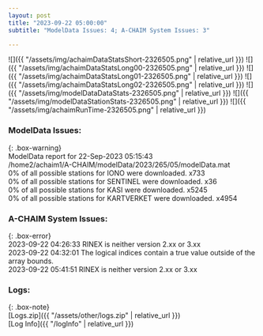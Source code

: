 ```yaml
---
layout: post
title: "2023-09-22 05:00:00"
subtitle: "ModelData Issues: 4; A-CHAIM System Issues: 3"

---
```


![]({{ "/assets/img/achaimDataStatsShort-2326505.png" | relative_url }})
![]({{ "/assets/img/achaimDataStatsLong00-2326505.png" | relative_url }})
![]({{ "/assets/img/achaimDataStatsLong01-2326505.png" | relative_url }})
![]({{ "/assets/img/achaimDataStatsLong02-2326505.png" | relative_url }})
![]({{ "/assets/img/modelDataDataStats-2326505.png" | relative_url }})
![]({{ "/assets/img/modelDataStationStats-2326505.png" | relative_url }})
![]({{ "/assets/img/achaimRunTime-2326505.png" | relative_url }})


### ModelData Issues:  
  
{: .box-warning}  
 ModelData report for 22-Sep-2023 05:15:43   
 /home2/achaim1/A-CHAIM/modelData/2023/265/05/modelData.mat   
 0% of all possible stations for IONO were downloaded. x733   
 0% of all possible stations for SENTINEL were downloaded. x36   
 0% of all possible stations for KASI were downloaded. x5245   
 0% of all possible stations for KARTVERKET were downloaded. x4954   
  
### A-CHAIM System Issues:  
  
{: .box-error}  
2023-09-22 04:26:33 RINEX is neither version 2.xx or 3.xx  
2023-09-22 04:32:01 The logical indices contain a true value outside of the array bounds.  
2023-09-22 05:41:51 RINEX is neither version 2.xx or 3.xx  

### Logs:  
  
{: .box-note}  
[Logs.zip]({{ "/assets/other/logs.zip" | relative_url }})  
[Log Info]({{ "/logInfo" | relative_url }})  
